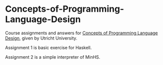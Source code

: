 # Concepts-of-Programming-Language-Design
Course assignments and answers for [Concepts of Programming Language Design](https://www.cs.uu.nl/docs/vakken/mcpd/2021/website/index.html), given by Utricht University.

Assignment 1 is basic exercise for Haskell.

Assignment 2 is a simple interpreter of MinHS.
